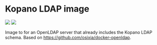 # Kopano LDAP image

[![](https://images.microbadger.com/badges/image/zokradonh/kopano_ldap.svg)](https://microbadger.com/images/zokradonh/kopano_ldap "Microbadger size/labels") [![](https://images.microbadger.com/badges/version/zokradonh/kopano_ldap.svg)](https://microbadger.com/images/zokradonh/kopano_ldap "Microbadger version")

Image to for an OpenLDAP server that already includes the Kopano LDAP schema. Based on https://github.com/osixia/docker-openldap.